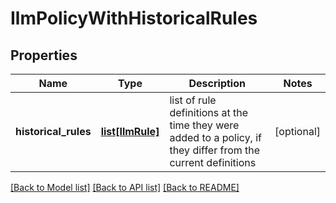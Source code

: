 # IlmPolicyWithHistoricalRules

## Properties
Name | Type | Description | Notes
------------ | ------------- | ------------- | -------------
**historical_rules** | [**list[IlmRule]**](IlmRule.md) | list of rule definitions at the time they were added to a policy, if they differ from the current definitions | [optional] 

[[Back to Model list]](../README.md#documentation-for-models) [[Back to API list]](../README.md#documentation-for-api-endpoints) [[Back to README]](../README.md)


